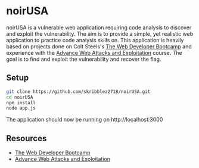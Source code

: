 # noirUSA
noirUSA is a vulnerable web application requiring code analysis to discover and exploit the vulnerability. The aim is to provide a simple, yet realistic web application to practice code analysis skills on. This application is heavily based on projects done on Colt Steels's [The Web Developer Bootcamp](https://www.udemy.com/course/the-web-developer-bootcamp) and experience with the [Advance Web Attacks and Exploitation](https://www.offsec.com/courses/web-300) course. The goal is to find and exploit the vulnerability and recover the flag.

## Setup
```sh
git clone https://github.com/skribblez2718/noirUSA.git
cd noirUSA
npm install
node app.js
```

The application should now be running on http://localhost:3000

## Resources
- [The Web Developer Bootcamp](https://www.udemy.com/course/the-web-developer-bootcamp)
- [Advance Web Attacks and Exploitation](https://www.offsec.com/courses/web-300)